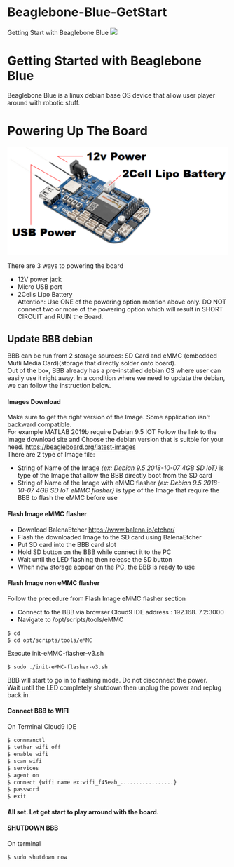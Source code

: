 # Beaglebone-Blue-GetStart
Getting Start with Beaglebone Blue
![](https://se.mathworks.com/hardware-support/beaglebone-blue/_jcr_content/imageParsys/image.adapt.full.high.jpg/1590140118098.jpg)
# Getting Started with Beaglebone Blue
Beaglebone Blue is a linux debian base OS device that allow user player around with robotic stuff.
# Powering Up The Board
![](https://github.com/Phayuth/Beaglebone-Blue-GetStart/blob/master/BBBPower.png?raw=true)

There are 3 ways to powering the board
- 12V power jack
- Micro USB port
- 2Cells Lipo Battery\
Attention: Use ONE of the powering option mention above only. DO NOT connect two or more of the powering option which will result in SHORT CIRCUIT and RUIN the Board.
## Update BBB debian
BBB can be run from 2 storage sources: SD Card and eMMC (embedded Mutli Media Card)(storage that directly solder onto board).\
Out of the box, BBB already has a pre-installed debian OS where user can easily use it right away. In a condition where we need to update the debian, we can follow the instruction below.
#### Images Download
Make sure to get the right version of the Image. Some application isn't backward compatible.\
For example MATLAB 2019b require Debian 9.5 IOT
Follow the link to the Image download site and Choose the debian version that is suitble for your need. https://beagleboard.org/latest-images \
There are 2 type of Image file:
- String of Name of the Image _{ex: Debian 9.5 2018-10-07 4GB SD IoT}_ is type of the Image that allow the BBB directly boot from the SD card
- String of Name of the Image with eMMC flasher _{ex: Debian 9.5 2018-10-07 4GB SD IoT eMMC flasher}_ is type of the Image that require the BBB to flash the eMMC before use
#### Flash Image eMMC flasher
- Download BalenaEtcher https://www.balena.io/etcher/
- Flash the downloaded Image to the SD card using BalenaEtcher
- Put SD card into the BBB card slot
- Hold SD button on the BBB while connect it to the PC
- Wait until the LED flashing then release the SD button
- When new storage appear on the PC, the BBB is ready to use
#### Flash Image non eMMC flasher
Follow the precedure from Flash Image eMMC flasher section
- Connect to the BBB via browser Cloud9 IDE address : 192.168. 7.2:3000
- Navigate to /opt/scripts/tools/eMMC
```
$ cd
$ cd opt/scripts/tools/eMMC
```
Execute init-eMMC-flasher-v3.sh
```
$ sudo ./init-eMMC-flasher-v3.sh
```
BBB will start to go in to flashing mode. Do not disconnect the power.\
Wait until the LED completely shutdown then unplug the power and replug back in.
#### Connect BBB to WIFI
On Terminal Cloud9 IDE
```
$ connmanctl
$ tether wifi off
$ enable wifi
$ scan wifi
$ services
$ agent on
$ connect {wifi name ex:wifi_f45eab_.................}
$ password
$ exit
```
#### All set. Let get start to play arround with the board.
#### SHUTDOWN BBB
On terminal
```
$ sudo shutdown now
```
